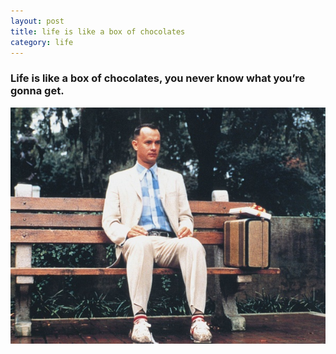 ```yaml
---
layout: post
title: life is like a box of chocolates
category: life
---
```


### Life is like a box of chocolates, you never know what you’re gonna get.
![](/img/movie/gump.jpg)
